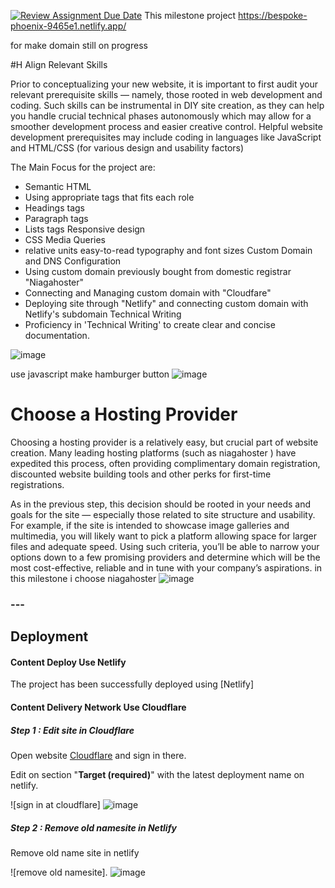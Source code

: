 [![Review Assignment Due Date](https://classroom.github.com/assets/deadline-readme-button-24ddc0f5d75046c5622901739e7c5dd533143b0c8e959d652212380cedb1ea36.svg)](https://classroom.github.com/a/_e9whi2b)
This milestone project https://bespoke-phoenix-9465e1.netlify.app/

for make domain  still on progress

#H Align Relevant Skills

Prior to conceptualizing your new website, it is important to first audit your relevant prerequisite skills — namely, those rooted in web development and coding. Such skills can be instrumental in DIY site creation, as they can help you handle crucial technical phases autonomously which may allow for a smoother development process and easier creative control.
Helpful website development prerequisites may include coding in languages like JavaScript and HTML/CSS (for various design and usability factors)

The Main Focus for the project are:

+ Semantic HTML
+ Using appropriate tags that fits each role
+ Headings tags
+ Paragraph tags
+ Lists tags
 Responsive design
+ CSS Media Queries
+ relative units
easy-to-read typography and font sizes
Custom Domain and DNS Configuration
+ Using custom domain previously bought from domestic registrar "Niagahoster"
+ Connecting and Managing custom domain with "Cloudfare"
+ Deploying site through "Netlify" and connecting custom domain with Netlify's subdomain
Technical Writing
+ Proficiency in 'Technical Writing' to create clear and concise documentation.

![image](https://github.com/revou-fsse-3/milestone-1-firdaussdf/assets/137057784/5216594a-2230-44c2-9aec-9e7cb5980e23)

use javascript make hamburger button
![image](https://github.com/revou-fsse-3/milestone-1-firdaussdf/assets/137057784/5f555081-9d4a-4c01-83b5-3c760fe602fe)

# Choose a Hosting Provider
Choosing a hosting provider is a relatively easy, but crucial part of website creation. Many leading hosting platforms (such as niagahoster ) have expedited this process, often providing complimentary domain registration, discounted website building tools and other perks for first-time registrations.

As in the previous step, this decision should be rooted in your needs and goals for the site — especially those related to site structure and usability. For example, if the site is intended to showcase image galleries and multimedia, you will likely want to pick a platform allowing space for larger files and adequate speed. Using such criteria, you’ll be able to narrow your options down to a few promising providers and determine which will be the most cost-effective, reliable and in tune with your company’s aspirations.
in this milestone i choose niagahoster
![image](https://github.com/revou-fsse-3/milestone-1-firdaussdf/assets/137057784/abd2c8bb-9cbe-4770-84e3-03624943aa37)

### ---

<h2>Deployment</H2>

#### Content Deploy Use Netlify
The project has been successfully deployed using [Netlify]

#### Content Delivery Network Use Cloudflare
##### Step 1 : Edit site in Cloudflare
Open website [Cloudflare](https://www.cloudflare.com/) and sign in there. 

Edit on section "<b>Target (required)</b>" with the latest deployment name on netlify.

![sign in at cloudflare] ![image](https://github.com/revou-fsse-3/milestone-1-firdaussdf/assets/137057784/ad491e0d-08e1-493e-aef1-755622ec65dd)

##### Step 2 : Remove old namesite in Netlify
Remove old name site in netlify

![remove old namesite]. ![image](https://github.com/revou-fsse-3/milestone-1-firdaussdf/assets/137057784/26512a2c-f01c-46ab-8f89-38cdac58ff6f)




